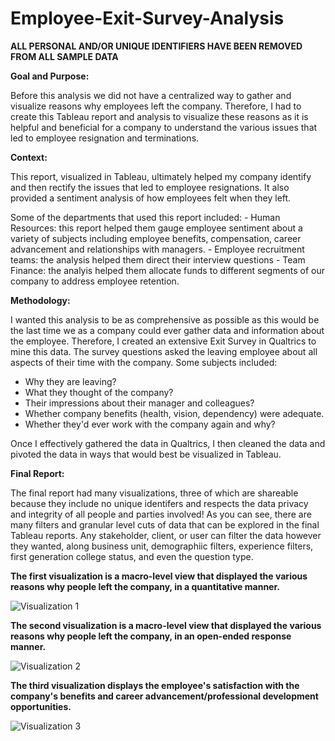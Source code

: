 # Employee-Exit-Survey-Analysis

**ALL PERSONAL AND/OR UNIQUE IDENTIFIERS HAVE BEEN REMOVED FROM ALL SAMPLE DATA** 

**Goal and Purpose:**

Before this analysis we did not have a centralized way to gather and visualize reasons why employees left the company. Therefore,
I had to create this Tableau report and analysis to visualize these reasons as it is helpful and beneficial for a company to understand the various 
issues that led to employee resignation and terminations. 

**Context:** 

This report, visualized in Tableau, ultimately helped my company identify and then rectify the issues that led to employee resignations. It also provided a sentiment analysis of how employees felt when they left.

Some of the departments that used this report included:
    - Human Resources: this report helped them gauge employee sentiment about a variety of subjects including employee benefits, compensation, career advancement
and relationships with managers. 
    - Employee recruitment teams: the analysis helped them direct their interview questions
    - Team Finance: the analyis helped them allocate funds to different segments of our company to address employee retention.

**Methodology:**

I wanted this analysis to be as comprehensive as possible as this would be the last time we as a company could ever gather data and information about the employee.
Therefore, I created an extensive Exit Survey in Qualtrics to mine this data. The survey questions asked the leaving employee about all aspects of their time with
the company. Some subjects included:
   - Why they are leaving?
   - What they thought of the company?
   - Their impressions about their manager and colleagues?
   - Whether company benefits (health, vision, dependency) were adequate.
   - Whether they'd ever work with the company again and why?

Once I effectively gathered the data in Qualtrics, I then cleaned the data and pivoted the data in ways that would best be visualized in Tableau.

**Final Report:**

The final report had many visualizations, three of which are shareable because they include no unique identifers and respects the data privacy and integrity of all people and parties involved! As you can see, there are many filters and granular level cuts of data that can be explored in the final Tableau reports. Any stakeholder, client, or user can filter the data however they wanted, along business unit, demographiic filters, experience filters, first generation college status, and even the question type. 

**The first visualization is a macro-level view that displayed the various reasons why people left the company, in a quantitative manner.**

![Visualization 1](Exit-1.gif)



**The second visualization is a macro-level view that displayed the various reasons why people left the company, in an open-ended response manner.**

![Visualization 2](Exit-2.gif)



**The third visualization displays the employee's satisfaction with the company's benefits and career advancement/professional development opportunities.**

![Visualization 3](Exit-3.gif)



